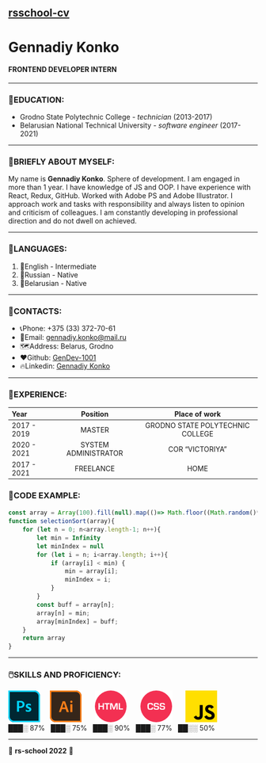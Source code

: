 ## [rsschool-cv](https://GenDev-1001.github.io/rsschool-cv/cv)
# Gennadiy Konko
#### FRONTEND DEVELOPER INTERN

---

### 🏫EDUCATION:
- Grodno State Polytechnic College - _technician_ (2013-2017)
- Belarusian National Technical University - _software engineer_ (2017-2021)

---

### 🧔BRIEFLY ABOUT MYSELF:
My name is __Gennadiy Konko__. Sphere of development. I am engaged in more than 1 year. I have knowledge of JS and OOP. I have
experience with React, Redux, GitHub. Worked with Adobe PS and Adobe Illustrator. I approach work and tasks with
responsibility and always listen to opinion and criticism of colleagues. I am constantly developing in professional
direction and do not dwell on achieved.

---

### 📖LANGUAGES:
1. 📙English - Intermediate
2. 📘Russian - Native
3. 📗Belarusian - Native

---

### 📍CONTACTS:
* 📞Phone: +375 (33) 372-70-61
* 📧Email: gennadiy.konko@mail.ru
* 🗺️Address: Belarus, Grodno
* ❤️Github: [GenDev-1001](https://github.com/GenDev-1001)
* 🔥Linkedin: [Gennadiy Konko](https://www.linkedin.com/in/gennadiy-konko-12508a226/)

---

### 👔EXPERIENCE:

|      Year       |         Position       |            Place of work           |
|:----------------|:----------------------:|:----------------------------------:|
|   2017 - 2019   |         MASTER         |  GRODNO STATE POLYTECHNIC COLLEGE  |
|   2020 - 2021   |  SYSTEM ADMINISTRATOR  |           COR “VICTORIYA”          |
|   2017 - 2021   |        FREELANCE       |                HOME                |

### 🤖CODE EXAMPLE:
```js
const array = Array(100).fill(null).map(()=> Math.floor((Math.random()* 2000)-1000))
function selectionSort(array){
    for (let n = 0; n<array.length-1; n++){
        let min = Infinity
        let minIndex = null
        for (let i = n; i<array.length; i++){
            if (array[i] < min) {
                min = array[i];
                minIndex = i;
            }
        }
        const buff = array[n];
        array[n] = min;
        array[minIndex] = buff;
    }
    return array
}
```

---

### 🖱️SKILLS AND PROFICIENCY:
![skills](./images/skills-photoshop.png) &nbsp; &nbsp; ![skills](./images/skills-illustrator.png) &nbsp; &nbsp; &nbsp; ![skills](./images/skills-html.png) &nbsp; &nbsp; &nbsp; ![skills](./images/skills-css.png) &nbsp; &nbsp; &nbsp; ![skills](./images/skills-js.png) \
███░ 87% &nbsp; ███░ 75% &nbsp; ███░ 90% &nbsp; ███░ 77% &nbsp; ██░░ 50%

---

🎅 **rs-school 2022** 🎅
